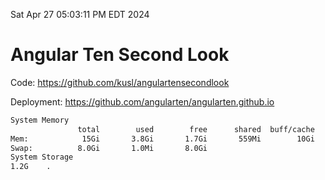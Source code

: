 Sat Apr 27 05:03:11 PM EDT 2024

# Angular Ten Second Look

Code: https://github.com/kusl/angulartensecondlook

Deployment: https://github.com/angularten/angularten.github.io

```bash
System Memory
               total        used        free      shared  buff/cache   available
Mem:            15Gi       3.8Gi       1.7Gi       559Mi        10Gi        11Gi
Swap:          8.0Gi       1.0Mi       8.0Gi
System Storage
1.2G	.
```
